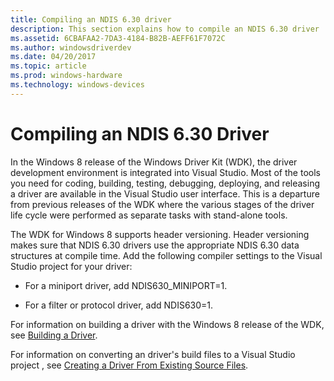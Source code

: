 ```yaml
---
title: Compiling an NDIS 6.30 driver
description: This section explains how to compile an NDIS 6.30 driver
ms.assetid: 6CBAFAA2-7DA3-4184-B82B-AEFF61F7072C
ms.author: windowsdriverdev
ms.date: 04/20/2017
ms.topic: article
ms.prod: windows-hardware
ms.technology: windows-devices
---
```


# Compiling an NDIS 6.30 Driver


In the Windows 8 release of the Windows Driver Kit (WDK), the driver development environment is integrated into Visual Studio. Most of the tools you need for coding, building, testing, debugging, deploying, and releasing a driver are available in the Visual Studio user interface. This is a departure from previous releases of the WDK where the various stages of the driver life cycle were performed as separate tasks with stand-alone tools.

The WDK for Windows 8 supports header versioning. Header versioning makes sure that NDIS 6.30 drivers use the appropriate NDIS 6.30 data structures at compile time. Add the following compiler settings to the Visual Studio project for your driver:

-   For a miniport driver, add NDIS630\_MINIPORT=1.

-   For a filter or protocol driver, add NDIS630=1.

For information on building a driver with the Windows 8 release of the WDK, see [Building a Driver](https://msdn.microsoft.com/windows-drivers/develop/building_a_driver).

For information on converting an driver's build files to a Visual Studio project , see [Creating a Driver From Existing Source Files](https://msdn.microsoft.com/windows-drivers/develop/creating_a_driver_from_existing_source_files).

 

 





